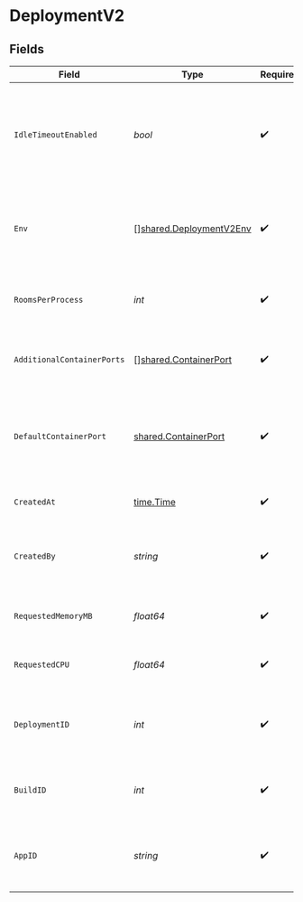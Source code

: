 # DeploymentV2


## Fields

| Field                                                                                                            | Type                                                                                                             | Required                                                                                                         | Description                                                                                                      | Example                                                                                                          |
| ---------------------------------------------------------------------------------------------------------------- | ---------------------------------------------------------------------------------------------------------------- | ---------------------------------------------------------------------------------------------------------------- | ---------------------------------------------------------------------------------------------------------------- | ---------------------------------------------------------------------------------------------------------------- |
| `IdleTimeoutEnabled`                                                                                             | *bool*                                                                                                           | :heavy_check_mark:                                                                                               | Option to shut down processes that have had no new connections or rooms<br/>for five minutes.                    |                                                                                                                  |
| `Env`                                                                                                            | [][shared.DeploymentV2Env](../../../pkg/models/shared/deploymentv2env.md)                                        | :heavy_check_mark:                                                                                               | The environment variable that our process will have access to at runtime.                                        |                                                                                                                  |
| `RoomsPerProcess`                                                                                                | *int*                                                                                                            | :heavy_check_mark:                                                                                               | Governs how many [rooms](https://hathora.dev/docs/concepts/hathora-entities#room) can be scheduled in a process. | 3                                                                                                                |
| `AdditionalContainerPorts`                                                                                       | [][shared.ContainerPort](../../../pkg/models/shared/containerport.md)                                            | :heavy_check_mark:                                                                                               | Additional ports your server listens on.                                                                         | {<br/>"transportType": "tcp",<br/>"port": 4000,<br/>"name": "debug"<br/>}                                        |
| `DefaultContainerPort`                                                                                           | [shared.ContainerPort](../../../pkg/models/shared/containerport.md)                                              | :heavy_check_mark:                                                                                               | A container port object represents the transport configruations for how your server will listen.                 |                                                                                                                  |
| `CreatedAt`                                                                                                      | [time.Time](https://pkg.go.dev/time#Time)                                                                        | :heavy_check_mark:                                                                                               | When the deployment was created.                                                                                 |                                                                                                                  |
| `CreatedBy`                                                                                                      | *string*                                                                                                         | :heavy_check_mark:                                                                                               | UserId or email address for the user that created the deployment.                                                | google-oauth2\|107030234048588177467                                                                             |
| `RequestedMemoryMB`                                                                                              | *float64*                                                                                                        | :heavy_check_mark:                                                                                               | The amount of memory allocated to your process.                                                                  | 1024                                                                                                             |
| `RequestedCPU`                                                                                                   | *float64*                                                                                                        | :heavy_check_mark:                                                                                               | The number of cores allocated to your process.                                                                   | 0.5                                                                                                              |
| `DeploymentID`                                                                                                   | *int*                                                                                                            | :heavy_check_mark:                                                                                               | System generated id for a deployment. Increments by 1.                                                           | 1                                                                                                                |
| `BuildID`                                                                                                        | *int*                                                                                                            | :heavy_check_mark:                                                                                               | System generated id for a build. Increments by 1.                                                                | 1                                                                                                                |
| `AppID`                                                                                                          | *string*                                                                                                         | :heavy_check_mark:                                                                                               | System generated unique identifier for an application.                                                           | app-af469a92-5b45-4565-b3c4-b79878de67d2                                                                         |